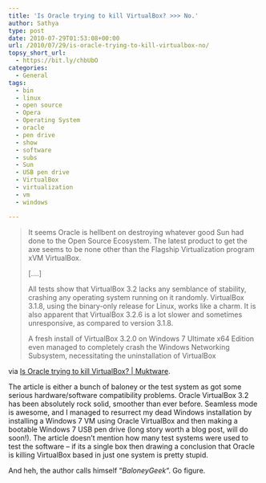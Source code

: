 ```yaml
---
title: 'Is Oracle trying to kill VirtualBox? >>> No.'
author: Sathya
type: post
date: 2010-07-29T01:53:08+00:00
url: /2010/07/29/is-oracle-trying-to-kill-virtualbox-no/
topsy_short_url:
  - https://bit.ly/chbUbO
categories:
  - General
tags:
  - bin
  - linux
  - open source
  - Opera
  - Operating System
  - oracle
  - pen drive
  - show
  - software
  - subs
  - Sun
  - USB pen drive
  - VirtualBox
  - virtualization
  - vm
  - windows

---
```

> It seems Oracle is hellbent on destroying whatever good Sun had done to the Open Source Ecosystem. The latest product to get the axe seems to be none other than the Flagship Virtualization program xVM VirtualBox.
> 
> [&#8230;.]
> 
> All tests show that VirtualBox 3.2 lacks any semblance of stability, crashing any operating system running on it randomly. VirtualBox 3.1.8, using the binary-only release for Linux, works like a charm. It is also apparent that VirtualBox 3.2.6 is a lot slower and sometimes unresponsive, as compared to version 3.1.8.
> 
> A fresh install of VirtualBox 3.2.0 on Windows 7 Ultimate x64 Edition even managed to completely crash the Windows Networking Subsystem, necessitating the uninstallation of VirtualBox

via [Is Oracle trying to kill VirtualBox? | Muktware][1].

The article is either a bunch of baloney or the test system as got some serious hardware/software compatibility problems. Oracle VirtualBox 3.2 has been absolutely rock solid, smoother than ever before. Seamless mode is awesome, and I managed to resurrect my dead Windows installation by installing a Windows 7 VM using Oracle VirtualBox and then making a bootable Windows 7 USB pen drive (long story worth a blog post, will do soon!). The article doesn&#8217;t mention how many test systems were used to test the software &#8211; if its a single box then drawing a conclusion that Oracle is killing VirtualBox based in just one system is pretty stupid.

And heh, the author calls himself &#8220;_BaloneyGeek_&#8220;. Go figure.

 [1]: https://www.muktware.com/news/26/2010/249